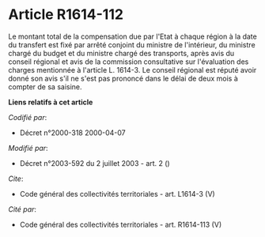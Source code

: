 # Article R1614-112

Le montant total de la compensation due par l'Etat à chaque région à la date du transfert est fixé par arrêté conjoint du
ministre de l'intérieur, du ministre chargé du budget et du ministre chargé des transports, après avis du conseil régional et
avis de la commission consultative sur l'évaluation des charges mentionnée à l'article L. 1614-3. Le conseil régional est
réputé avoir donné son avis s'il ne s'est pas prononcé dans le délai de deux mois à compter de sa saisine.

**Liens relatifs à cet article**

_Codifié par_:

  - Décret n°2000-318 2000-04-07

_Modifié par_:

  - Décret n°2003-592 du 2 juillet 2003 - art. 2 ()

_Cite_:

  - Code général des collectivités territoriales - art. L1614-3 (V)

_Cité par_:

  - Code général des collectivités territoriales - art. R1614-113 (V)
